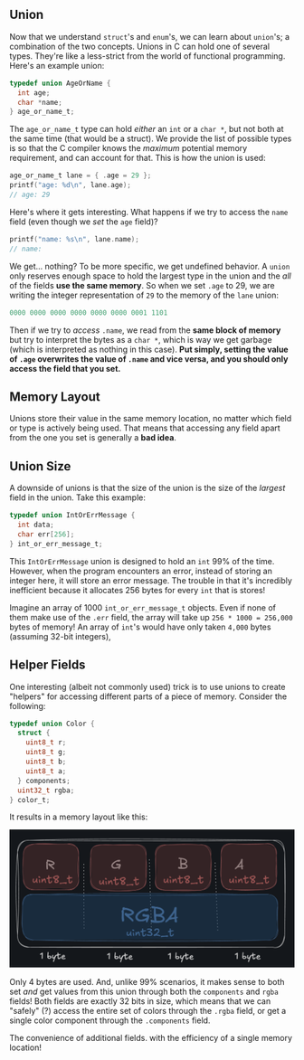 ## Union
Now that we understand `struct`'s and `enum`'s, we can learn about `union`'s; a combination of the two concepts.
Unions in C can hold one of several types. They're like a less-strict from the world of functional programming. Here's an example union: 
```c
typedef union AgeOrName {
  int age;
  char *name;
} age_or_name_t;
```

The `age_or_name_t` type can hold *either* an `int` or a `char *`, but not both at the same time (that would be a struct). We provide the list of possible types is so that the C compiler knows the *maximum* potential memory requirement, and can account for that. This is how the union is used:

```c
age_or_name_t lane = { .age = 29 };
printf("age: %d\n", lane.age);
// age: 29
```

Here's where it gets interesting. What happens if we try to access the `name` field (even though we *set* the `age` field)?

```c
printf("name: %s\n", lane.name);
// name:
```

We get... nothing? To be more specific, we get undefined behavior. A `union` only reserves enough space to hold the largest type in the union and the *all* of the fields **use the same memory**. So when we set `.age` to 29, we are writing the integer representation of `29` to the memory of the `lane` union:

```c
0000 0000 0000 0000 0000 0000 0001 1101
```

Then if we try to *access* `.name`, we read from the **same block of memory** but try to interpret the bytes as a `char *`, which is way we get garbage (which is interpreted as nothing in this case). **Put simply, setting the value of `.age` overwrites the value of `.name` and vice versa, and you should only access the field that you set.**

## Memory Layout
Unions store their value in the same memory location, no matter which field or type is actively being used. That means that accessing any field apart from the one you set is generally a **bad idea**.

## Union Size
A downside of unions is that the size of the union is the size of the *largest* field in the union. Take this example:

```c
typedef union IntOrErrMessage {
  int data;
  char err[256];
} int_or_err_message_t;
```

This `IntOrErrMessage` union is designed to hold an `int` 99% of the time. However, when the program encounters an error, instead of storing an integer here, it will store an error message. The trouble in that it's incredibly inefficient because it allocates 256 bytes for every `int` that is stores!

Imagine an array of 1000 `int_or_err_message_t` objects. Even if none of them make use of the `.err` field, the array will take up `256 * 1000 = 256,000` bytes of memory! An array of `int`'s would have only taken `4,000` bytes (assuming 32-bit integers),

## Helper Fields
One interesting (albeit not commonly used) trick is to use unions to create "helpers" for accessing different parts of a piece of memory. Consider the following:

```c
typedef union Color {
  struct {
    uint8_t r;
    uint8_t g;
    uint8_t b;
    uint8_t a;
  } components;
  uint32_t rgba;
} color_t;
```

It results in a memory layout like this:

![](attachments/Pasted%20image%2020241004235747.png)

Only 4 bytes are used. And, unlike 99% scenarios, it makes sense to both set *and* get values from this union through both the `components` and `rgba` fields! Both fields are exactly 32 bits in size, which means that we can "safely" (?) access the entire set of colors through the `.rgba` field, or get a single color component through the `.components` field.

The convenience of additional fields. with the efficiency of a single memory location!